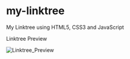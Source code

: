 # my-linktree
My Linktree using HTML5, CSS3 and JavaScript

Linktree Preview

![Linktree_Preview](https://github.com/kishore28kumar/my-linktree/assets/139374121/9e383c61-79e9-46cc-958c-6cc93eb0ce8d)
